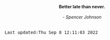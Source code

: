 
<div align="center"><b><span>Better late than never.</span></b><br><br><i> - Spencer Johnson</i></div>
<br><br><kbd>Last updated:Thu Sep  8 12:11:03 2022</kbd>